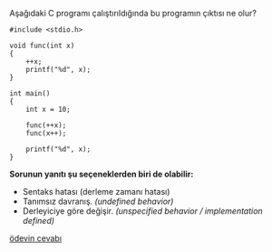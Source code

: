 Aşağıdaki C programı çalıştırıldığında bu programın çıktısı ne olur?

```
#include <stdio.h>

void func(int x)
{
	++x;
	printf("%d", x);
}

int main()
{
	int x = 10;
	
	func(++x);
	func(x++);
	
	printf("%d", x);
}
```


__Sorunun yanıtı şu seçeneklerden biri de olabilir:__</br>
+ Sentaks hatası (derleme zamanı hatası)
+ Tanımsız davranış. _(undefined behavior)_
+ Derleyiciye göre değişir. _(unspecified behavior / implementation defined)_

[ödevin cevabı](https://vimeo.com/455282944)
